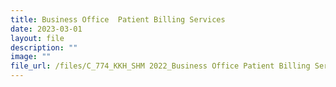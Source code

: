 ```yaml
---
title: Business Office  Patient Billing Services
date: 2023-03-01
layout: file
description: ""
image: ""
file_url: /files/C_774_KKH_SHM 2022_Business Office Patient Billing Services.pdf
---
```

